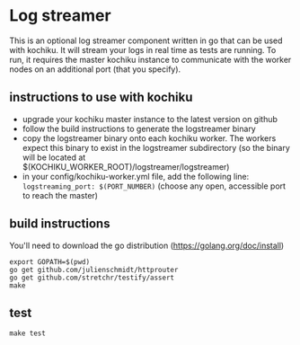 # Log streamer
This is an optional log streamer component written in go that can be used with kochiku. It will stream your logs in real time as tests are running.
To run, it requires the master kochiku instance to communicate with the worker nodes on an additional port (that you specify).

## instructions to use with kochiku

- upgrade your kochiku master instance to the latest version on github
- follow the build instructions to generate the logstreamer binary
- copy the logstreamer binary onto each kochiku worker. The workers expect this binary to exist in the logstreamer subdirectory (so the binary will be located at $(KOCHIKU_WORKER_ROOT)/logstreamer/logstreamer)
- in your config/kochiku-worker.yml file, add the following line: `logstreaming_port: $(PORT_NUMBER)` (choose any open, accessible port to reach the master) 

## build instructions

You'll need to download the go distribution (https://golang.org/doc/install)

```
export GOPATH=$(pwd)
go get github.com/julienschmidt/httprouter
go get github.com/stretchr/testify/assert
make
```

## test

```
make test
```

